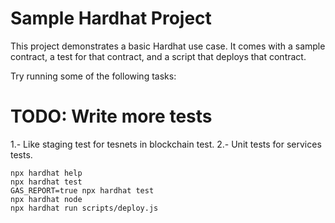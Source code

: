 # Sample Hardhat Project

This project demonstrates a basic Hardhat use case. It comes with a sample contract, a test for that contract, and a script that deploys that contract.

Try running some of the following tasks:

# TODO: Write more tests

1.- Like staging test for tesnets in blockchain test.
2.- Unit tests for services tests.

```shell
npx hardhat help
npx hardhat test
GAS_REPORT=true npx hardhat test
npx hardhat node
npx hardhat run scripts/deploy.js
```
